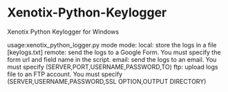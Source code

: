Xenotix-Python-Keylogger
========================
Xenotix Python Keylogger for Windows

usage:xenotix_python_logger.py mode
mode:
     local: store the logs in a file [keylogs.txt]
     remote: send the logs to a Google Form. You must specify the form url and field name in the script.
     email: send the logs to an email. You must specify (SERVER,PORT,USERNAME,PASSWORD,TO)
     ftp: upload logs file to an FTP account. You must specify (SERVER,USERNAME,PASSWORD,SSL OPTION,OUTPUT DIRECTORY)

